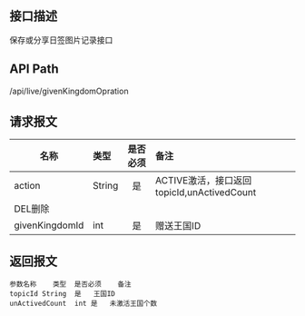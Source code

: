 ## 接口描述
保存或分享日签图片记录接口
## API Path
/api/live/givenKingdomOpration
## 请求报文
|名称         |类型           |是否必须   |备注                                 |
|-------------|:--------------|:---------:|:------------------------------------|
|action    |String    |是    |ACTIVE激活，接口返回topicId,unActivedCount    |
|DEL删除    |    |    |    |
|givenKingdomId    |int    |是    |赠送王国ID    |
## 返回报文
    参数名称	类型	是否必须	备注
    topicId	String	是	王国ID
    unActivedCount	int	是	未激活王国个数
